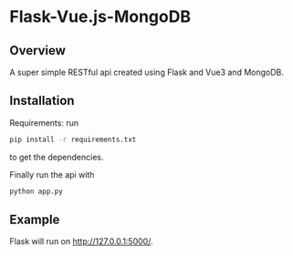 # Flask-Vue.js-MongoDB
## Overview

A super simple RESTful api created using Flask and Vue3 and MongoDB.

## Installation

Requirements:
 run

```sh
pip install -r requirements.txt
```

to get the dependencies.

Finally run the api with

```sh
python app.py
```

## Example

Flask will run on http://127.0.0.1:5000/.

